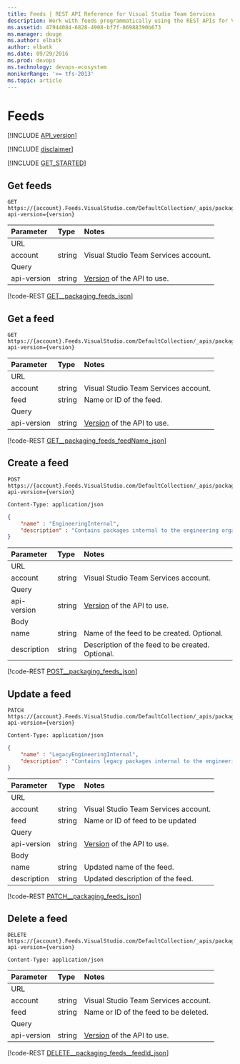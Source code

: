 ```yaml
---
title: Feeds | REST API Reference for Visual Studio Team Services 
description: Work with feeds programmatically using the REST APIs for Visual Studio Team Services .
ms.assetid: 47944084-6828-4908-bf7f-86988390b673
ms.manager: douge
ms.author: elbatk
author: elbatk
ms.date: 09/29/2016
ms.prod: devops
ms.technology: devops-ecosystem
monikerRange: '>= tfs-2013'
ms.topic: article
---
```


# Feeds
[!INCLUDE [API_version](../_data/version2-preview1.md)]

[!INCLUDE [disclaimer](../_data/disclaimer.md)]

[!INCLUDE [GET_STARTED](../_data/get-started.md)]

## Get feeds
<a name="getfeeds" />

```no-highlight
GET https://{account}.Feeds.VisualStudio.com/DefaultCollection/_apis/packaging/feeds?api-version={version}
```

| Parameter | Type    | Notes
|:----------|:--------|:-------------------------------------------------------------------------------------------------------------
| URL
| account   | string  | Visual Studio Team Services account.
| Query
| api-version | string | [Version](../../concepts/rest-api-versioning.md) of the API to use.

[!code-REST [GET__packaging_feeds_json](./_data/feeds/GET__packaging_feeds.json)]

## Get a feed

```no-highlight
GET https://{account}.Feeds.VisualStudio.com/DefaultCollection/_apis/packaging/feeds/{feed}?api-version={version}
```

| Parameter | Type    | Notes
|:----------|:--------|:-------------------------------------------------------------------------------------------------------------
| URL
| account   | string  | Visual Studio Team Services account.
| feed        | string | Name or ID of the feed.
| Query
| api-version | string | [Version](../../concepts/rest-api-versioning.md) of the API to use.

[!code-REST [GET__packaging_feeds_feedName_json](./_data/feeds/GET__packaging_feeds__feedName_.json)]


## Create a feed
<a name="createafeed" />

```no-highlight
POST https://{account}.Feeds.VisualStudio.com/DefaultCollection/_apis/packaging/feeds?api-version={version}
```
```http
Content-Type: application/json
```
```json
{
    "name" : "EngineeringInternal",
    "description" : "Contains packages internal to the engineering organization"  
}
```

| Parameter   | Type   | Notes
|:------------|:-------|:-------------------------------------------------------------------------------------------------------------
| URL
| account     | string | Visual Studio Team Services account.
| Query
| api-version | string | [Version](../../concepts/rest-api-versioning.md) of the API to use.
| Body
| name        | string | Name of the feed to be created. Optional.
| description | string | Description of the feed to be created. Optional.

[!code-REST [POST__packaging_feeds_json](./_data/feeds/POST__packaging_feeds_api-version-2.0-preview.json)]

## Update a feed

```no-highlight
PATCH https://{account}.Feeds.VisualStudio.com/DefaultCollection/_apis/packaging/feeds/{feed}?api-version={version}
```
```http
Content-Type: application/json
```
```json
{
    "name" : "LegacyEngineeringInternal",
    "description" : "Contains legacy packages internal to the engineering organization"  
}
```

| Parameter   | Type   | Notes
|:------------|:-------|:-------------------------------------------------------------------------------------------------------------
| URL
| account     | string | Visual Studio Team Services account.
| feed        | string | Name or ID of feed to be updated
| Query
| api-version | string | [Version](../../concepts/rest-api-versioning.md) of the API to use.
| Body
| name        | string | Updated name of the feed.
| description | string | Updated description of the feed.

[!code-REST [PATCH__packaging_feeds_json](./_data/feeds/PATCH__packaging_feeds__feedId__api-version-2.0-preview.json)]

## Delete a feed

```no-highlight
DELETE https://{account}.Feeds.VisualStudio.com/DefaultCollection/_apis/packaging/feeds/{feed}?api-version={version}
```
```http
Content-Type: application/json
```

| Parameter   | Type   | Notes
|:------------|:-------|:-------------------------------------------------------------------------------------------------------------
| URL
| account     | string | Visual Studio Team Services account.
| feed        | string | Name or ID of the feed to be deleted.
| Query
| api-version | string | [Version](../../concepts/rest-api-versioning.md) of the API to use.

[!code-REST [DELETE__packaging_feeds__feedId_json](./_data/feeds/DELETE__packaging_feeds__feedId__api-version-2.0-preview.json)]
